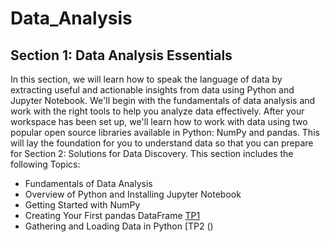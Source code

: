 # Data_Analysis

## Section 1: Data Analysis Essentials

In this section, we will learn how to speak the language of data by extracting useful and
actionable insights from data using Python and Jupyter Notebook. We'll begin with the
fundamentals of data analysis and work with the right tools to help you analyze data
effectively. After your workspace has been set up, we'll learn how to work with data using
two popular open source libraries available in Python: NumPy and pandas. This will lay
the foundation for you to understand data so that you can prepare for Section 2: Solutions for
Data Discovery.
This section includes the following Topics:
* Fundamentals of Data Analysis
* Overview of Python and Installing Jupyter Notebook
* Getting Started with NumPy
* Creating Your First pandas DataFrame [TP1](https://github.com/nevermind78/Data_Analysis/tree/main/TP1)
* Gathering and Loading Data in Python [TP2 ()
